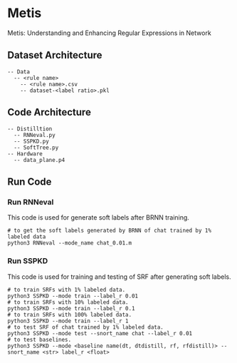# Metis
Metis: Understanding and Enhancing Regular Expressions in Network

## Dataset Architecture
```
-- Data
  -- <rule name>
    -- <rule name>.csv
    -- dataset-<label ratio>.pkl
```
  


## Code Architecture
```
-- Distilltion
  -- RNNeval.py
  -- SSPKD.py
  -- SoftTree.py
-- Hardware
  -- data_plane.p4
```




## Run Code
### Run RNNeval
This code is used for generate soft labels after BRNN training.
```
# to get the soft labels generated by BRNN of chat trained by 1% labeled data
python3 RNNeval --mode_name chat_0.01.m
```

### Run SSPKD
This code is used for training and testing of SRF after generating soft labels.
```
# to train SRFs with 1% labeled data.
python3 SSPKD --mode train --label_r 0.01
# to train SRFs with 10% labeled data.
python3 SSPKD --mode train --label_r 0.1
# to train SRFs with 100% labeled data.
python3 SSPKD --mode train --label_r 1
# to test SRF of chat trained by 1% labeled data.
python3 SSPKD --mode test --snort_name chat --label_r 0.01
# to test baselines.
python3 SSPKD --mode <baseline name(dt, dtdistill, rf, rfdistill)> --snort_name <str> label_r <float>
```
